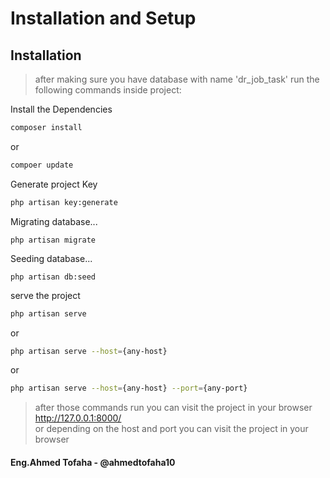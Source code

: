# Installation and Setup

## Installation

> after making sure you have database with name 'dr_job_task'
> run the following commands inside project:

Install the Dependencies
```bash
composer install
```
or
```bash
compoer update
```
Generate project Key
```bash
php artisan key:generate
```
Migrating database...
```angular2html
php artisan migrate
```
Seeding database...
```angular2html
php artisan db:seed
```
serve the project
```bash
php artisan serve
```
or
```bash
php artisan serve --host={any-host}
```
or
```bash
php artisan serve --host={any-host} --port={any-port}
```

>after those commands run you can visit the project in your browser
> http://127.0.0.1:8000/  
> or depending on the host and port you can visit the project in your browser


#### Eng.Ahmed Tofaha - @ahmedtofaha10
